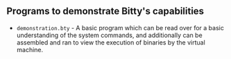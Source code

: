 ## Programs to demonstrate Bitty's capabilities

- `demonstration.bty` - A basic program which can be read over for a basic understanding of the system commands, and additionally can be assembled and ran to view the execution of binaries by the virtual machine.
